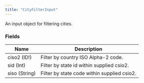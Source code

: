 ```yaml
---
title: "CityFilterInput"
---
```


An input object for filtering cities.

### Fields

| Name | Description |
|---|---|
| ciso2 (ID!) | Filter by country ISO Alpha-2 code. |
| sid  (Int) | Filter by state id within supplied csio2. |
| siso  (String) | Filter by state code within supplied csio2. |
